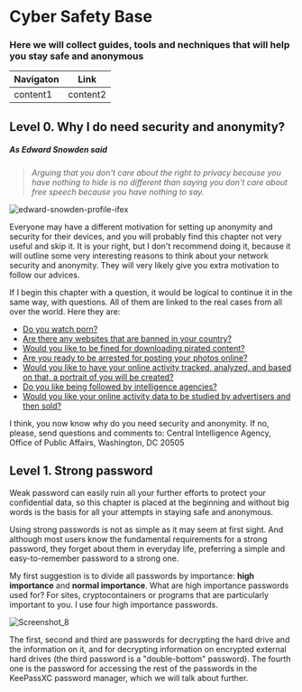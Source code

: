 # Cyber Safety Base

### Here we will collect guides, tools and nechniques that will help you stay safe and anonymous 

Navigaton | Link
----------- | -----------
content1 | content2

## Level 0. Why I do need security and anonymity?

##### As Edward Snowden said
>*Arguing that you don't care about the right to privacy because you 
>have nothing to hide is no different than saying you don't care 
>about free speech because you have nothing to say.*

![edward-snowden-profile-ifex](https://user-images.githubusercontent.com/86369276/123266886-15123680-d505-11eb-8bf7-1265507f6609.jpg)

Everyone may have a different motivation for setting up anonymity and security for their devices, and you will probably find this chapter not very useful and skip it. It is your right, but I don't recommend doing it, because it will outline some very interesting reasons to think about your network security and anonymity. They will very likely give you extra motivation to follow our advices. 

If I begin this chapter with a question, it would be logical to continue it in the same way, with questions. All of them are linked to the real cases from all over the world. Here they are:

* [Do you watch porn?](https://www.theregister.com/2013/02/18/web_cam_singapore_blackmail/)
* [Are there any websites that are banned in your country?](https://en.wikipedia.org/wiki/List_of_websites_blocked_in_the_United_Kingdom)
* [Would you like to be fined for downloading pirated content?](https://www.newser.com/story/306788/woman-gets-6-months-for-using-pirated-copies-of-windows.html)
* [Are you ready to be arrested for posting your photos online?](https://nypost.com/2021/04/20/actress-jailed-in-ghana-for-posing-naked-with-son-on-7th-birthday/)
* [Would you like to have your online activity tracked, analyzed, and based on that, a portrait of you will be created?](https://digit.fyi/uk-mass-surveillance-programmes-ruled-illegal/)
* [Do you like being followed by intelligence agencies?](http://wikileaks.org/)
* [Would you like your online activity data to be studied by advertisers and then sold?](https://www.medicalnewstoday.com/articles/do-mhealth-apps-protect-user-privacy)

I think, you now know why do you need security and anonymity. If no, please, send questions and comments to:
Central Intelligence Agency,
Office of Public Affairs,
Washington, DC 20505

## Level 1. Strong password

Weak password can easily ruin all your further efforts to protect your confidential data, so this chapter is placed at the beginning and without big words is the basis for all your attempts in staying safe and anonymous.

Using strong passwords is not as simple as it may seem at first sight. And although most users know the fundamental requirements for a strong password, they forget about them in everyday life, preferring a simple and easy-to-remember password to a strong one.

My first suggestion is to divide all passwords by importance: **high importance** and **normal importance**. What are high importance passwords used for? For sites, cryptocontainers or programs that are particularly important to you. I use four high importance passwords. 

![Screenshot_8](https://user-images.githubusercontent.com/86369276/123271664-bdc29500-d509-11eb-9b3a-3f9ab4620a1f.png)

The first, second and third are passwords for decrypting the hard drive and the information on it, and for decrypting information on encrypted external hard drives (the third password is a "double-bottom" password). The fourth one is the password for accessing the rest of the passwords in the KeePassXC password manager, which we will talk about further.
